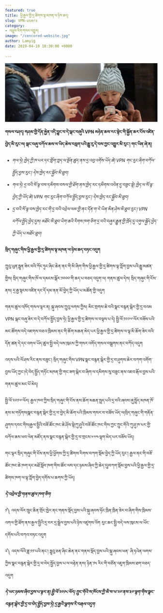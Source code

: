 ```yaml
---
featured: true
title: ཕྱི་རྒྱལ་གྱི་དྲ་ཚིགས་ལྟ་མཁན་ལ་ཉེས་ཆད།
slug: VPN-users
category:
- འཕྲུལ་རིག་གསར་འགྱུར།
image: "/cencored-website.jpg"
author: Lamyig
date: 2019-04-10 18:30:00 +0000

---
```


![img2](assets/images/cencored-website.jpg)

**གསལ་བཤད། གཤམ་གྱི་དོན་རྐྱེན་འདི་བྱུང་བ་དེ་ལྒང་བཞུའི VPN མཉེན་ཆས་རང་སྟེང་གི་སྐྱོན་ཆར་ངོས་འཛིན་བྱེད་མི་རུང་ལ། ལྒང་བཞུ་བཀོལ་ཆས་ལ་ཡིད་ཆེས་བརླག་པའི་རྒྱུ་རུ་དེ་བས་ཀྱང་འགྱུར་མི་རུང་། གང་ཡིན་ཞེ་ན།**

* _གལ་ཏེ། ཁྱེད་ཀྱི་ཁ་པར་དང་གློག་ཀླད་ལ་སྔོན་ཚུད་ནས་དྲ་འབུ་འགོས་ཡོད་ཚེ། VPN གང་རུང་ཞིག་བཀོལ་སྤྱོད་བྱས་རུང་། དེས་ཁྱེད་རང་སྐྱོབ་མི་ཐུབ།_
* _གལ་ཏེ། དྲ་བའི་སོ་ལྟ་བས་དམིགས་བསལ་གྱི་ཐོག་ནས་ཁྱེད་རང་དམིགས་འབེན་དུ་བཟུང་སྟེ། ཁྱེད་ལ་སོ་ལྟ་བྱེད་ཀྱི་ཡོད་ཚེ། VPN གང་རུང་ཞིག་བཀོལ་སྤྱོད་བྱས་རུང་། དེས་ཁྱེད་རང་སྐྱོབ་མི་ཐུབ།_
* _དྲ་བའི་སོ་ལྟ་བས་ཁྱེད་རང་གི་དྲ་བའི་འབྲེལ་ལམ་གྱི་ནང་དོན་ག་རེ་ཡིན་མིན་ཤེས་མི་ཐུབ་རུང་། VPN བཀོལ་སྤྱོད་བྱེད་དུས། མཐོང་མི་ཐུབ་ཡིག་ཆའི་རིགས་ཁག་ཅིག་དྲ་བའི་བཞུར་རྒྱུན་གྱི་ཁྲོད་དུ་འགུལ་སྐྱོད་བྱེད་ཀྱི་ཡོད་པ་མཐོང་ཐུབ།_

**སྲིད་གཞུང་གིས་ཕྱི་རྒྱལ་གྱི་དྲ་ཚིགས་ལྟ་མཁན་ལ་ཉེས་ཆད་བཏང་འདུག**

ཀྲུའུ་ཡུན་ཧྥུན་ཟེར་བའི་ཀོང་ཏུང་ཞིང་ཆེན་ནང་གི་མི་ཞིག་གིས་ཕྱི་རྒྱལ་གྱི་དྲ་ཚིགས་ལྟ་ཀློག་བྱས་པའི་རྒྱུ་མཚན་གྱིས། སྲིད་གཞུང་གིས་ཁོ་ལ་དམངས་སྒོར་༡༠༠༠་གི་ཆད་པ་བཅད་འདུག་ལ། གནས་ཚུལ་དེས། སྲིད་གཞུང་གི་ངོས་ནས། དྲ་རྒྱ་སྟངས་འཛིན་དང་དོ་དམ་ནན་མོ་བྱེད་ཀྱི་ཡོད་པ་མཚོན་གྱི་འདུག

གནས་ཚུལ་འཁོད་གསལ་ལྟར་ན། སྐུ་ཞབས་ཀྲུའུ་ལགས་ཀྱིས། མིང་གྲགས་ཆེ་བའི་སྣང་བརྙན་སྒེར་གྱི་དྲ་བའམ VPN ལྒང་བཞུ་ཟེར་བ་དེ་བཀོལ་སྤྱོད་བྱས་ཏེ། ཕྱི་རྒྱལ་གྱི་དྲ་ཚིགས་ལ་བལྟས་པ་དེ། སྤྱི་ལོ་༡༩༩༧་ལོར་བཟོས་པའི་མང་ཚོགས་བདེ་འཇགས་བཅའ་ཁྲིམས་ནང་གི་ཆོག་མཆན་མེད་པར་ཕྱི་རྒྱལ་གྱི་དྲ་ཚིགས་ལ་ལྟ་མི་ཆོག་ཟེར་བའི་དོན་ཚན་དེ་དང་འགལ་ཡོད་ཚུལ་སྤྱི་བདེ་ལས་ཁུངས་ཀྱི་གསར་འགོད་གསལ་བསྒྲགས་ནང་བཀོད་འདུག

འདས་པའི་ལོ་ཤས་རིང་ནས་བཟུང་། སྲིད་གཞུང་གིས་VPN་སྣང་བརྙན་སྒེར་གྱི་དྲ་བ་ཤུགས་ཆེར་བཀག་འགོག་བྱས་ཡོད་ཀྱང་།དེ་བེད་སྤྱོད་གཏོང་མཁན་གྱི་གང་ཟག་སྒེར་བ་ཞིག་ལ་དམིགས་སུ་བཟུང་ནས་འཇབ་རྒོལ་བྱས་པའི་གནས་ཚུལ་མང་པོ་མེད།

སྤྱི་ལོ་༢༠༡༧་ལོར། རྒྱལ་ཁབ་ཀྱིས་སྲིད་གཞུང་གི་ངོས་ནས་ཆོག་མཆན་སྤྲད་པའི་དྲ་བའི་ཞབས་ཞུ་སྤྲོད་མཁན་ཁོ་ནས་མ་གཏོགས།སྣང་བརྙན་སྒེར་གྱི་དྲ་བ་བྱེད་མི་ཆོག་པའི་ཁྲིམས་གསར་བ་བཟོས་ཡོད་ལ།སྲིད་གཞུང་གི་གནོན་ཤུགས་དབང་གིས།རྒྱལ་སྤྱིའི་བཟོ་ཚོང་ཁང་ཆེ་ཤོས་སྟེ།ཀུ་ཤུའི་བཟོ་ཚོང་ཁང་གིས་ཀྱང་ཀྲུང་གོའི་ཀུ་ཤུ་ཁ་པར་གྱི་བཀོལ་ཆས་ཕབ་ལེན་མཛོད་ནས་སྣང་བརྙན་སྒེར་གྱི་དྲ་བ་གྲངས་༦༧༤ལྷག་མེད་པར་བཟོས་ཡོད།

གང་ལྟར་སྲིད་གཞུང་གི་ངོས་ནས་ཕྱི་ཕྱོགས་ཀྱི་དྲ་ཚིགས་རིགས་བཀག་སྡོམ་བྱེད་ཀྱི་ཡོད་རུང་། རྒྱལ་ནང་གི་བཟོ་ཚོང་ཁང་ཆེ་ཁག་དང་མཐོ་སློབ་ཁག་གིས་ཚོང་ལས་དང་ཉམས་ཞིབ་ཀྱི་ཆེད་དུ།བཀག་སྡོམ་བྱས་པའི་ཕྱི་རྒྱལ་གྱི་དྲ་ཚིགས་ཁག་ལ་ལྟ་ཀློག་བྱེད་དགོས་པ་ཆགས་ཀྱི་ཡོད།

**_དེ་འབྲེལ་གྱི་གནས་ཚུལ་ཁག་ཅིག_**

༡༽ འདས་ལོར་ཁྲུང་ཆིན་གྲོང་ཁྱེར་ནང་གནས་སྡོད་བྱས་པའི་སྐུ་ཞབས་ཧོང་ཁྲིན་ཁྲིན་ཟེར་བ་ཞིག་གིས་ཁྲིམས་འགལ་གྱི་ཐོག་ནས་རྒྱལ་སྤྱིའི་དྲ་བར་དྲ་སྦྲེལ་བྱས་པའི་ཉེས་འཛུགས་འོག རུང་ཆང་སྤྱི་བདེ་ལས་ཁུངས་ལ་ཡོང་དགོས་པའི་བཀའ་བཏང་འདུག

༢༽ འདས་ལོའི་ཟླ་༡༡་པའི་ནང་། ཧྥུའུ་ཅན་ཞིང་ཆེན་ནང་གནས་སྡོད་བྱས་པའི་སྐུ་ཞབས་ཕན་ ཞི་ཏའེན་ལགས་ཀྱིས་སྣང་བརྙན་སྒེར་གྱི་དྲ་བ་བེད་སྤྱོད་བྱས་པ་ལ་བརྟེན་ནས། ཉིན་༡༥ རིང་གི་བཙོན་འཇུག་ཁྲིམས་ཐག་བཅད་འདུག

**_དེ་ཡང་ཉམས་ཞིབ་བྱས་པ་ལྟར་ན། སྤྱི་ལོ་༢༠༡༨་ལོར། ཀྲུང་གོའི་ས་ཁོངས་ཀྱི་མི་ས་ཡ་༢༠་ནས་༣༠་ལྷག་གིས་སྣང་བརྙན་སྒེར་གྱི་དྲ་བ་བེད་སྤྱོད་བྱས་ཏེ། དྲ་རྒྱའི་ལྕགས་རི་བརྒལ་འདུག_**
